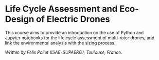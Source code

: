 # Life Cycle Assessment and Eco-Design of Electric Drones

This course aims to provide an introduction on the use of Python and Jupyter notebooks for the life cycle assessment of multi-rotor drones, and link the environmental analysis with the sizing process.

*Written by Félix Pollet (ISAE-SUPAERO), Toulouse, France.*
